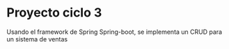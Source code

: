 <h1>Proyecto ciclo 3</h1>
<p>Usando el framework de Spring Spring-boot, se implementa un CRUD para un sistema de ventas</p>

